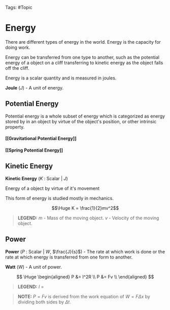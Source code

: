 Tags: #Topic 

# Energy

There are different types of energy in the world. Energy is the capacity for doing work. 

Energy can be transferred from one type to another, such as the potential energy of a object on a cliff transferring to kinetic energy as the object falls off the cliff.

Energy is a scalar quantity and is measured in joules.

**Joule** ($J$) - A unit of energy.

## Potential Energy

Potential energy is a whole subset of energy which is categorized as energy stored by in an object by virtue of the object's position, or other intrinsic property.

#### [[Gravitational Potential Energy]]
#### [[Spring Potential Energy]]

## Kinetic Energy

**Kinetic Energy** ($K$ : Scalar | $J$)

Energy of a object by virtue of it's movement

This form of energy is studied mostly in mechanics.

$$\Huge K = \frac{1}{2}mv^2$$

> **LEGEND:**
> $m$ - Mass of the moving object.
> $v$ - Velocity of the moving object.

## Power

**Power** ($P$ : Scalar | $W$, $\frac{J}{s}$) - The rate at which work is done or the rate at which energy is transferred from one form to another.

**Watt** ($W$) - A unit of power.

$$
\Huge
\begin{aligned}
P &= I^2R \\
P &= Fv \\
\end{aligned}
$$

> **LEGEND:**
> $I$  =

> **NOTE:**
> $P = Fv$ is derived from the work equation of $W = F \Delta x$ by dividing both sides by $\Delta t$.